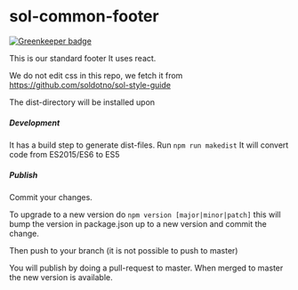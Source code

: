 sol-common-footer
==============================

[![Greenkeeper badge](https://badges.greenkeeper.io/soldotno/sol-common-footer.svg?token=8df8234708883ad475a7e9272b9d8f57824586d24311183f7a230c492179083d)](https://greenkeeper.io/)

This is our standard footer
It uses react.

We do not edit css in this repo, we fetch it from https://github.com/soldotno/sol-style-guide

The dist-directory will be installed upon 

##### Development

It has a build step to generate dist-files.  Run ```npm run makedist```
It will convert code from ES2015/ES6 to ES5

##### Publish

Commit your changes.

To upgrade to a new version do ```npm version [major|minor|patch]```
this will bump the version in package.json up to a new version and commit the change.

Then push to your branch (it is not possible to push to master)

You will publish by doing a pull-request to master.  When merged to master the new version is available.

